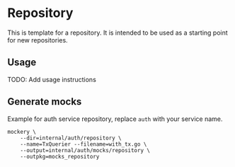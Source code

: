 # Repository

This is template for a repository. It is intended to be used as a starting point for new repositories.

## Usage
 
TODO: Add usage instructions

## Generate mocks

Example for auth service repository, replace `auth` with your service name.

```shell
mockery \
    --dir=internal/auth/repository \
    --name=TxQuerier --filename=with_tx.go \
    --output=internal/auth/mocks/repository \
    --outpkg=mocks_repository
```